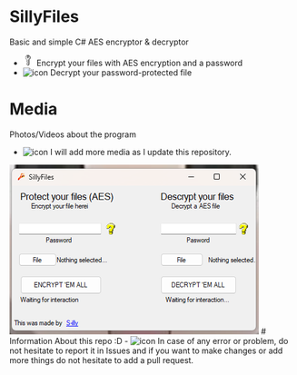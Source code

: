 # SillyFiles
Basic and simple C# AES encryptor & decryptor
- <img src="images/Key.png" alt="icon" width="20"/> Encrypt your files with AES encryption and a password
- <img src="images/decrypt.ico" alt="icon" width="20"/> Decrypt your password-protected file
# Media
Photos/Videos about the program
- <img src="images/camera.ico" alt="icon" width="20"/> I will add more media as I update this repository.
<img src="images/screenshoot.png">
# Information
About this repo :D
- <img src="images/issue.ico" alt="icon" width="20"/> In case of any error or problem, do not hesitate to report it in Issues and if you want to make changes or add more things do not hesitate to add a pull request.
